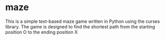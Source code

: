 # maze
This is a simple text-based maze game written in Python using the curses library. The game is designed to find the shortest path from the starting position O to the ending position X
